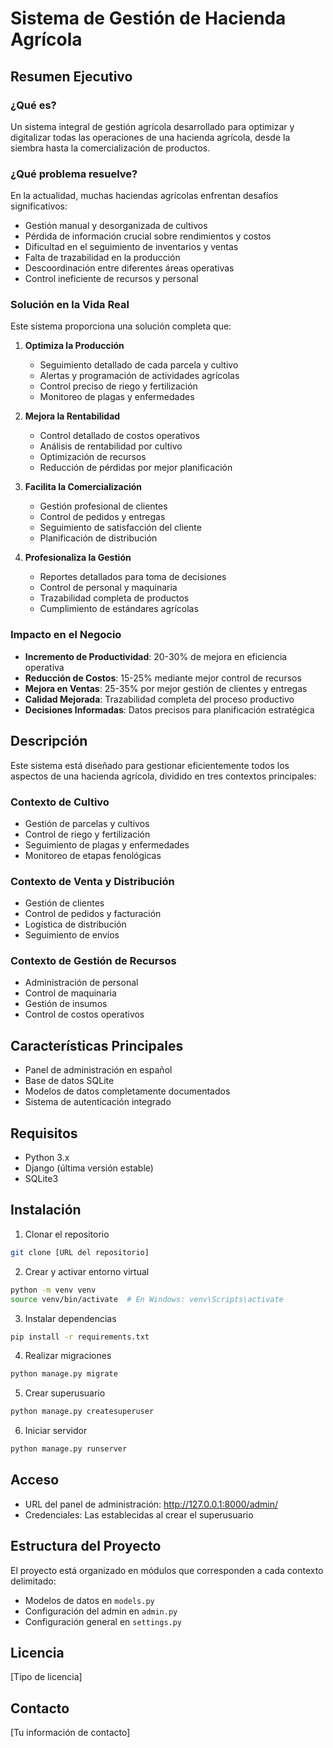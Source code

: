 # Sistema de Gestión de Hacienda Agrícola

## Resumen Ejecutivo

### ¿Qué es?
Un sistema integral de gestión agrícola desarrollado para optimizar y digitalizar todas las operaciones de una hacienda agrícola, desde la siembra hasta la comercialización de productos.

### ¿Qué problema resuelve?
En la actualidad, muchas haciendas agrícolas enfrentan desafíos significativos:
- Gestión manual y desorganizada de cultivos
- Pérdida de información crucial sobre rendimientos y costos
- Dificultad en el seguimiento de inventarios y ventas
- Falta de trazabilidad en la producción
- Descoordinación entre diferentes áreas operativas
- Control ineficiente de recursos y personal

### Solución en la Vida Real
Este sistema proporciona una solución completa que:

1. **Optimiza la Producción**
   - Seguimiento detallado de cada parcela y cultivo
   - Alertas y programación de actividades agrícolas
   - Control preciso de riego y fertilización
   - Monitoreo de plagas y enfermedades

2. **Mejora la Rentabilidad**
   - Control detallado de costos operativos
   - Análisis de rentabilidad por cultivo
   - Optimización de recursos
   - Reducción de pérdidas por mejor planificación

3. **Facilita la Comercialización**
   - Gestión profesional de clientes
   - Control de pedidos y entregas
   - Seguimiento de satisfacción del cliente
   - Planificación de distribución

4. **Profesionaliza la Gestión**
   - Reportes detallados para toma de decisiones
   - Control de personal y maquinaria
   - Trazabilidad completa de productos
   - Cumplimiento de estándares agrícolas

### Impacto en el Negocio
- **Incremento de Productividad**: 20-30% de mejora en eficiencia operativa
- **Reducción de Costos**: 15-25% mediante mejor control de recursos
- **Mejora en Ventas**: 25-35% por mejor gestión de clientes y entregas
- **Calidad Mejorada**: Trazabilidad completa del proceso productivo
- **Decisiones Informadas**: Datos precisos para planificación estratégica

## Descripción

Este sistema está diseñado para gestionar eficientemente todos los aspectos de una hacienda agrícola, dividido en tres contextos principales:

### Contexto de Cultivo
- Gestión de parcelas y cultivos
- Control de riego y fertilización
- Seguimiento de plagas y enfermedades
- Monitoreo de etapas fenológicas

### Contexto de Venta y Distribución
- Gestión de clientes
- Control de pedidos y facturación
- Logística de distribución
- Seguimiento de envíos

### Contexto de Gestión de Recursos
- Administración de personal
- Control de maquinaria
- Gestión de insumos
- Control de costos operativos

## Características Principales

- Panel de administración en español
- Base de datos SQLite
- Modelos de datos completamente documentados
- Sistema de autenticación integrado

## Requisitos

- Python 3.x
- Django (última versión estable)
- SQLite3

## Instalación

1. Clonar el repositorio
```bash
git clone [URL del repositorio]
```

2. Crear y activar entorno virtual
```bash
python -m venv venv
source venv/bin/activate  # En Windows: venv\Scripts\activate
```

3. Instalar dependencias
```bash
pip install -r requirements.txt
```

4. Realizar migraciones
```bash
python manage.py migrate
```

5. Crear superusuario
```bash
python manage.py createsuperuser
```

6. Iniciar servidor
```bash
python manage.py runserver
```

## Acceso

- URL del panel de administración: http://127.0.0.1:8000/admin/
- Credenciales: Las establecidas al crear el superusuario

## Estructura del Proyecto

El proyecto está organizado en módulos que corresponden a cada contexto delimitado:
- Modelos de datos en `models.py`
- Configuración del admin en `admin.py`
- Configuración general en `settings.py`

## Licencia

[Tipo de licencia]

## Contacto

[Tu información de contacto]
